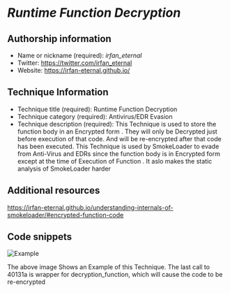 # *Runtime Function Decryption*

## Authorship information
* Name or nickname (required): *irfan_eternal*
* Twitter: https://twitter.com/irfan_eternal
* Website: https://irfan-eternal.github.io/

  
## Technique Information
* Technique title (required):  Runtime Function Decryption
* Technique category (required): Antivirus/EDR Evasion
* Technique description (required): This Technique is used to store the function body  in an Encrypted form . They will only be Decrypted just before execution of that code. And will be re-encrypted after that code has been executed. This Technique is used by SmokeLoader to evade from Anti-Virus and EDRs since the function body is in Encrypted form except at the time of Execution of Function . It aslo makes the static analysis of SmokeLoader harder 

## Additional resources
https://irfan-eternal.github.io/understanding-internals-of-smokeloader/#encrypted-function-code

## Code snippets
![Example](https://irfan-eternal.github.io/understanding-internals-of-smokeloader/stage2AfterFunctionDecryption.PNG)

The above image Shows an Example of this Technique. The last call to 40131a is wrapper for decryption_function, which will cause the code to be re-encrypted
